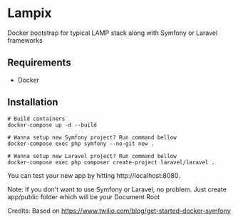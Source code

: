 # Lampix
Docker bootstrap for typical LAMP stack along with Symfony or Laravel frameworks

## Requirements
- Docker

## Installation

```
# Build containers
docker-compose up -d --build

# Wanna setup new Symfony project? Run command bellow
docker-compose exec php symfony --no-git new .

# Wanna setup new Laravel project? Run command bellow
docker-compose exec php composer create-project laravel/laravel .
```

You can test your new app by hitting http://localhost:8080.

Note: If you don't want to use Symfony or Laravel, no problem. Just create app/public folder which will be your Document Root

Credits:
Based on https://www.twilio.com/blog/get-started-docker-symfony